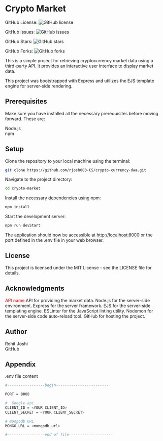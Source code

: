 # Crypto Market

GitHub License: ![GitHub license](https://img.shields.io/github/license/rjosh003-CS/crypto-currency-dwa?style=plastic)

GitHub Issues: ![GitHub issues](https://img.shields.io/github/issues/rjosh003-CS/crypto-currency-dwa?style=plastic)

GitHub Stars: ![GitHub stars](https://img.shields.io/github/stars/rjosh003-CS/crypto-currency-dwa?style=plastic)

GitHub Forks: ![GitHub forks](https://img.shields.io/github/forks/rjosh003-CS/crypto-currency-dwa?style=plastic)

This is a simple project for retrieving cryptocurrency market data using a third-party API. It provides an interactive user interface to display market data.

This project was bootstrapped with Express and utilizes the EJS template engine for server-side rendering.

## Prerequisites

Make sure you have installed all the necessary prerequisites before moving forward. These are:

Node.js \
npm

## Setup

Clone the repository to your local machine using the terminal:

```bash
git clone https://github.com/rjosh003-CS/crypto-currency-dwa.git
```

Navigate to the project directory:

```bash
cd crypto-market
``````

Install the necessary dependencies using npm:

```bash Copy code
npm install
```

Start the development server:

```bash Copy code
npm run devStart
```

The application should now be accessible at <http://localhost:8000> or the port defined in the .env file in your web browser.

## License

This project is licensed under the MIT License - see the LICENSE file for details.

## Acknowledgments

<font color = red>API name </font>  API for providing the market data.
Node.js for the server-side environment.
Express for the server framework.
EJS for the server-side templating engine.
ESLinter for the JavaScript linting utility.
Nodemon for the server-side code auto-reload tool.
GitHub for hosting the project.

## Author

Rohit Joshi \
GitHub

## Appendix

.env file content

```bash
#-----------------begin------------------------

PORT = 8000

#  Google api
CLIENT_ID = <YOUR CLIENT_ID>
CLIENT_SECRET = <YOUR CLIENT_SECRET>

# mongodb URL
MONGO_URL = <mongodb_url>

#-----------------end of file--------------------
```
